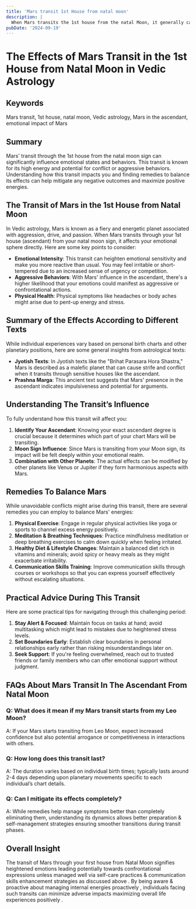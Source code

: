 ```yaml
---
title: 'Mars transit 1st House from natal moon'
description: |
  When Mars transits the 1st house from the natal Moon, it generally causes bodily afflictions, mental agony, and potential dangers such as fire accidents, snake bites, and injuries. The individual may also experience financial strain, disease, and conflicts with close family members.
pubDate: '2024-09-19'
---
```


# The Effects of Mars Transit in the 1st House from Natal Moon in Vedic Astrology

## Keywords
Mars transit, 1st house, natal moon, Vedic astrology, Mars in the ascendant, emotional impact of Mars

## Summary
Mars' transit through the 1st house from the natal moon sign can significantly influence emotional states and behaviors. This transit is known for its high energy and potential for conflict or aggressive behaviors. Understanding how this transit impacts you and finding remedies to balance its effects can help mitigate any negative outcomes and maximize positive energies.

## The Transit of Mars in the 1st House from Natal Moon

In Vedic astrology, Mars is known as a fiery and energetic planet associated with aggression, drive, and passion. When Mars transits through your 1st house (ascendant) from your natal moon sign, it affects your emotional sphere directly. Here are some key points to consider:

- **Emotional Intensity**: This transit can heighten emotional sensitivity and make you more reactive than usual. You may feel irritable or short-tempered due to an increased sense of urgency or competition.
- **Aggressive Behaviors**: With Mars' influence in the ascendant, there's a higher likelihood that your emotions could manifest as aggressive or confrontational actions.
- **Physical Health**: Physical symptoms like headaches or body aches might arise due to pent-up energy and stress.

## Summary of the Effects According to Different Texts

While individual experiences vary based on personal birth charts and other planetary positions, here are some general insights from astrological texts:

- **Jyotish Texts**: In Jyotish texts like the "Brihat Parasara Hora Shastra," Mars is described as a malefic planet that can cause strife and conflict when it transits through sensitive houses like the ascendant.
- **Prashna Marga**: This ancient text suggests that Mars' presence in the ascendant indicates impulsiveness and potential for arguments.

## Understanding The Transit’s Influence

To fully understand how this transit will affect you:

1. **Identify Your Ascendant**: Knowing your exact ascendant degree is crucial because it determines which part of your chart Mars will be transiting.
2. **Moon Sign Influence**: Since Mars is transiting from your Moon sign, its impact will be felt deeply within your emotional realm.
3. **Combination with Other Planets**: The actual effects can be modified by other planets like Venus or Jupiter if they form harmonious aspects with Mars.

## Remedies To Balance Mars

While unavoidable conflicts might arise during this transit, there are several remedies you can employ to balance Mars' energies:

1. **Physical Exercise**: Engage in regular physical activities like yoga or sports to channel excess energy positively.
2. **Meditation & Breathing Techniques**: Practice mindfulness meditation or deep breathing exercises to calm down quickly when feeling irritated.
3. **Healthy Diet & Lifestyle Changes**: Maintain a balanced diet rich in vitamins and minerals; avoid spicy or heavy meals as they might exacerbate irritability.
4. **Communication Skills Training**: Improve communication skills through courses or workshops so that you can express yourself effectively without escalating situations.

## Practical Advice During This Transit

Here are some practical tips for navigating through this challenging period:

1. **Stay Alert & Focused**: Maintain focus on tasks at hand; avoid multitasking which might lead to mistakes due to heightened stress levels.
2. **Set Boundaries Early**: Establish clear boundaries in personal relationships early rather than risking misunderstandings later on.
3. **Seek Support**: If you're feeling overwhelmed, reach out to trusted friends or family members who can offer emotional support without judgment.

## FAQs About Mars Transit In The Ascendant From Natal Moon

### Q: What does it mean if my Mars transit starts from my Leo Moon?
A: If your Mars starts transiting from Leo Moon, expect increased confidence but also potential arrogance or competitiveness in interactions with others.

### Q: How long does this transit last?
A: The duration varies based on individual birth times; typically lasts around 2-4 days depending upon planetary movements specific to each individual’s chart details.

### Q: Can I mitigate its effects completely?
A: While remedies help manage symptoms better than completely eliminating them, understanding its dynamics allows better preparation & self-management strategies ensuring smoother transitions during transit phases.


## Overall Insight

The transit of Mars through your first house from Natal Moon signifies heightened emotions leading potentially towards confrontational expressions unless managed well via self-care practices & communication skills enhancement strategies as discussed above . By being aware & proactive about managing internal energies proactively , individuals facing such transits can minimize adverse impacts maximizing overall life experiences positively .